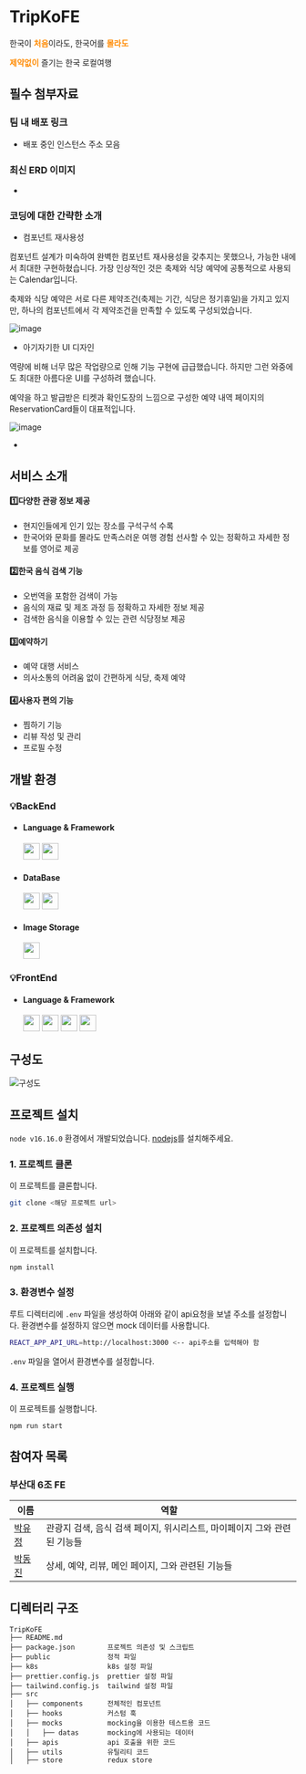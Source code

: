# TripKoFE

한국이 <span style="color:#FF8A00">**처음**</span>이라도, 한국어를 <span style="color:#FF8A00">**몰라도**</span>

<span style="color:#FF8A00">**제약없이**</span> 즐기는 한국 로컬여행

## 필수 첨부자료

### 팀 내 배포 링크 

- 배포 중인 인스턴스 주소 모음

### 최신 ERD 이미지

- 

### 코딩에 대한 간략한 소개

- 컴포넌트 재사용성

컴포넌트 설계가 미숙하여 완벽한 컴포넌트 재사용성을 갖추지는 못했으나, 가능한 내에서 최대한 구현하혔습니다. 가장 인상적인 것은 축제와 식당 예약에 공통적으로 사용되는 Calendar입니다.

축제와 식당 예약은 서로 다른 제약조건(축제는 기간, 식당은 정기휴일)을 가지고 있지만, 하나의 컴포넌트에서 각 제약조건을 만족할 수 있도록 구성되었습니다.

![image](https://github.com/Step3-kakao-tech-campus/Team6_FE/assets/82745129/a2415925-e02d-4d92-ad63-9b3ed8495d37)

- 아기자기한 UI 디자인

역량에 비해 너무 많은 작업량으로 인해 기능 구현에 급급했습니다. 하지만 그런 와중에도 최대한 아름다운 UI를 구성하려 했습니다.

예약을 하고 발급받은 티켓과 확인도장의 느낌으로 구성한 예약 내역 페이지의 ReservationCard들이 대표적입니다.

![image](https://github.com/Step3-kakao-tech-campus/Team6_FE/assets/82745129/165a9f3c-5a4d-4941-a508-4e46f29ee7d0)


- 

## 서비스 소개

#### 1️⃣다양한 관광 정보 제공

- 현지인들에게 인기 있는 장소를 구석구석 수록
- 한국어와 문화를 몰라도 만족스러운 여행 경험 선사할 수 있는 정확하고 자세한 정보를 영어로 제공

#### 2️⃣한국 음식 검색 기능

- 오번역을 포함한 검색이 가능 
- 음식의 재료 및 제조 과정 등 정확하고 자세한 정보 제공
- 검색한 음식을 이용할 수 있는 관련 식당정보 제공

#### 3️⃣예약하기

- 예약 대행 서비스
- 의사소통의 어려움 없이 간편하게 식당, 축제 예약

#### 4️⃣사용자 편의 기능

- 찜하기 기능
- 리뷰 작성 및 관리
- 프로필 수정

## 개발 환경

### 💡BackEnd

- #### Language & Framework

    <img src="https://img.shields.io/badge/Java-007396?style=flat&logo=OpenJDK&logoColor=white" height="29"/> 
    <img src="https://img.shields.io/badge/springBoot-6DB33F?style=for-the-badge&logo=springBoot&logoColor=white" height="29"/> 

- #### DataBase
    <img src="https://img.shields.io/badge/Redis-DC382D?style=flat&logo=redis&logoColor=white" height="29"/> 
    <img src="https://img.shields.io/badge/MySQL-4479A1?style=flat&logo=mysql&logoColor=white" height="29"/> 

- #### Image Storage
    <img src="https://img.shields.io/badge/Amazon S3-569A31?style=flat&logo=amazons3&logoColor=white" height="29"/>

### 💡FrontEnd

- #### Language & Framework
    <img src="https://img.shields.io/badge/JavaScript-F7DF1E?style=flat&logo=JavaScript&logoColor=white" height="29"/>
    <img src="https://img.shields.io/badge/React-61DAFB?style=flat&logo=react&logoColor=white" height="29"/>
    <img src="https://img.shields.io/badge/Tailwind CSS-06B6D4?style=flat&logo=tailwindcss&logoColor=white" height="29"/>
    <img src="https://img.shields.io/badge/Redux-764ABC?style=flat&logo=redux&logoColor=white" height="29"/>

## 구성도

![구성도](%ED%94%84%EB%A0%88%EC%A0%A0%ED%85%8C%EC%9D%B4%EC%85%981.png)

## 프로젝트 설치

`node v16.16.0` 환경에서 개발되었습니다. [nodejs](https://nodejs.org/ko)를 설치해주세요.

### 1. 프로젝트 클론

이 프로젝트를 클론합니다.

```bash
git clone <해당 프로젝트 url>
```

### 2. 프로젝트 의존성 설치

이 프로젝트를 설치합니다.

```bash
npm install
```

### 3. 환경변수 설정

루트 디렉터리에 `.env` 파일을 생성하여 아래와 같이 api요청을 보낼 주소를 설정합니다. 환경변수를 설정하지 않으면 mock 데이터를 사용합니다.

```bash
REACT_APP_API_URL=http://localhost:3000 <-- api주소를 입력해야 함
```

`.env` 파일을 열어서 환경변수를 설정합니다.

### 4. 프로젝트 실행

이 프로젝트를 실행합니다.

```bash
npm run start
```

## 참여자 목록

### 부산대 6조 FE

| 이름                                 | 역할                                         |
|------------------------------------|--------------------------------------------|
| [박유정](https://github.com/udadai)   | 관광지 검색, 음식 검색 페이지, 위시리스트, 마이페이지 그와 관련된 기능들 |
| [박동진](https://github.com/minmunui) | 상세, 예약, 리뷰, 메인 페이지, 그와 관련된 기능들             |

## 디렉터리 구조

```
TripKoFE
├── README.md       
├── package.json        프로젝트 의존성 및 스크립트
├── public              정적 파일
├── k8s                 k8s 설정 파일
├── prettier.config.js  prettier 설정 파일
├── tailwind.config.js  tailwind 설정 파일
├── src 
│   ├── components      전체적인 컴포넌트
│   ├── hooks           커스텀 훅
│   ├── mocks           mocking을 이용한 테스트용 코드
│   │   ├── datas       mocking에 사용되는 데이터
│   ├── apis            api 호출을 위한 코드
│   ├── utils           유틸리티 코드
│   ├── store           redux store

```
